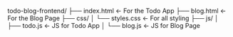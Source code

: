 todo-blog-frontend/
├── index.html          ← For the Todo App
├── blog.html           ← For the Blog Page
├── css/
│   └── styles.css      ← For all styling
├── js/
│   ├── todo.js         ← JS for Todo App
│   └── blog.js         ← JS for Blog Page
